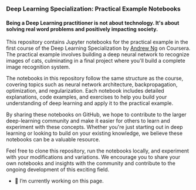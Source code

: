 ### Deep Learning Specialization: Practical Example Notebooks
#### Being a Deep Learning practitioner is not about technology. It's about solving real word problems and positively impacting society.

This repository contains Jupyter notebooks for the practical example in the first course of the Deep Learning Specialization by [Andrew Ng](https://www.andrewng.org/) on Coursera. The practical example involves building a deep neural network to recognize images of cats, culminating in a final project where you'll build a complete image recognition system.

The notebooks in this repository follow the same structure as the course, covering topics such as neural network architecture, backpropagation, optimization, and regularization. Each notebook includes detailed explanations, code examples, and exercises to help you build your understanding of deep learning and apply it to the practical example.

By sharing these notebooks on GitHub, we hope to contribute to the larger deep-learning community and make it easier for others to learn and experiment with these concepts. Whether you're just starting out in deep learning or looking to build on your existing knowledge, we believe these notebooks can be a valuable resource.

Feel free to clone this repository, run the notebooks locally, and experiment with your modifications and variations. We encourage you to share your own notebooks and insights with the community and contribute to the ongoing development of this exciting field.

- 🔭 I’m currently working on this page. 




